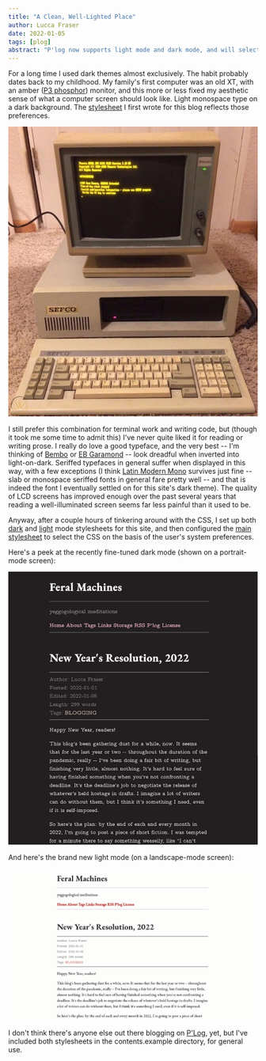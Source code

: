 ```yaml
---
title: "A Clean, Well-Lighted Place"
author: Lucca Fraser
date: 2022-01-05
tags: [plog]
abstract: "P'log now supports light mode and dark mode, and will select the stylesheet on the basis of system preferences."
---
```


For a long time I used dark themes almost exclusively. The habit probably dates back to my childhood. My family's first computer was an old XT, with an amber ([P3 phosphor](https://en.wikipedia.org/wiki/Phosphor#Standard_phosphor_types)) monitor, and this more or less fixed my aesthetic sense of what a computer screen should look like. Light monospace type on a dark background. The [stylesheet](/css/darkmode.css) I first wrote for this blog reflects those preferences.

![An amber phosphor monitor on an old XT computer](/img/old-computer-amber-monitor.jpg)

I still prefer this combination for terminal work and writing code, but (though it took me some time to admit this) I've never quite liked it for reading or writing prose. I really do love a good typeface, and the very best -- I'm thinking of [Bembo](http://www.georgduffner.at/ebgaramond/) or [EB Garamond](http://www.georgduffner.at/ebgaramond/) -- look dreadful when inverted into light-on-dark. Seriffed typefaces in general suffer when displayed in this way, with a few exceptions (I think [Latin Modern Mono](https://www.fontsquirrel.com/fonts/latin-modern-mono) survives just fine -- slab or monospace seriffed fonts in general fare pretty well -- and that is indeed the font I eventually settled on for this site's dark theme). The quality of LCD screens has improved enough over the past several years that reading a well-illuminated screen seems far less painful than it used to be.

Anyway, after a couple hours of tinkering around with the CSS, I set up both [dark](/css/darkmode.css) and [light](/css/lightmode.css) mode stylesheets for this site, and then configured the [main stylesheet](/css/stylesheet.css) to select the CSS on the basis of the user's system preferences. 

Here's a peek at the recently fine-tuned dark mode (shown on a portrait-mode screen):

![A peek at the slightly-tweaked dark mode](img/darkmode.jpg)

And here's the brand new light mode (on a landscape-mode screen):

![a peek at the brand new light mode](img/lightmode.jpg)

I don't think there's anyone else out there blogging on [P'Log](https://github.com/oblivia-simplex/plog), yet, but I've included both stylesheets in the contents.example directory, for general use.

